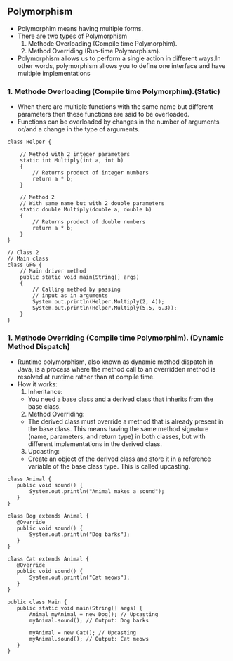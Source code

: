 ## Polymorphism
- Polymorphim means having multiple forms.  
- There are two types of Polymorphism
   1. Methode Overloading (Compile time Polymorphim).
   2. Method Overriding (Run-time Polymorphism).  
- Polymorphism allows us to perform a single action in different ways.In other words, polymorphism allows you to define one interface and have multiple implementations

### 1. Methode Overloading (Compile time Polymorphim).(Static)
- When there are multiple functions with the same name but different parameters then these functions are said to be overloaded.
- Functions can be overloaded by changes in the number of arguments or/and a change in the type of arguments.
```
class Helper {

    // Method with 2 integer parameters
    static int Multiply(int a, int b)
    {
        // Returns product of integer numbers
        return a * b;
    }

    // Method 2
    // With same name but with 2 double parameters
    static double Multiply(double a, double b)
    {
        // Returns product of double numbers
        return a * b;
    }
}

// Class 2
// Main class
class GFG {
    // Main driver method
    public static void main(String[] args)
    {
        // Calling method by passing
        // input as in arguments
        System.out.println(Helper.Multiply(2, 4));
        System.out.println(Helper.Multiply(5.5, 6.3));
    }
}
```
### 1. Methode Overriding (Compile time Polymorphim). (Dynamic Method Dispatch)
- Runtime polymorphism, also known as dynamic method dispatch in Java, is a process where the method call to an overridden method is resolved at runtime rather than at compile time.
- How it works:
  1. Inheritance:
    - You need a base class and a derived class that inherits from the base class.
  2. Method Overriding:
    - The derived class must override a method that is already present in the base class. This means having the same method signature (name, parameters, and return type) in both classes, but with different implementations in the derived class.
  3. Upcasting:  
    - Create an object of the derived class and store it in a reference variable of the base class type. This is called upcasting.
 ```
class Animal {
    public void sound() {
        System.out.println("Animal makes a sound");
    }
}

class Dog extends Animal {
    @Override
    public void sound() {
        System.out.println("Dog barks");
    }
}

class Cat extends Animal {
    @Override
    public void sound() {
        System.out.println("Cat meows");
    }
}

public class Main {
    public static void main(String[] args) {
        Animal myAnimal = new Dog(); // Upcasting
        myAnimal.sound(); // Output: Dog barks

        myAnimal = new Cat(); // Upcasting
        myAnimal.sound(); // Output: Cat meows
    }
}
```
